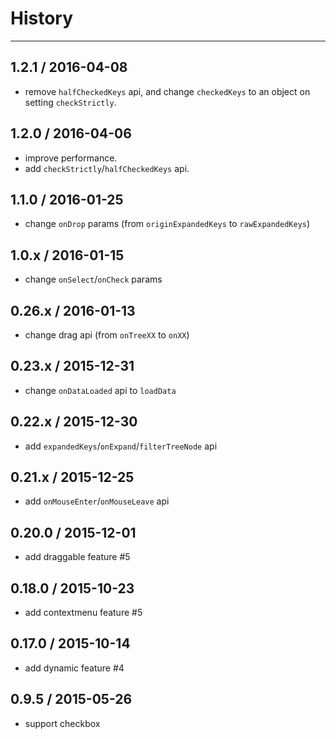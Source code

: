 # History
---

## 1.2.1 / 2016-04-08
- remove `halfCheckedKeys` api, and change `checkedKeys` to an object on setting `checkStrictly`.

## 1.2.0 / 2016-04-06
- improve performance.
- add `checkStrictly`/`halfCheckedKeys` api.

## 1.1.0 / 2016-01-25
- change `onDrop` params (from `originExpandedKeys` to `rawExpandedKeys`)

## 1.0.x / 2016-01-15
- change `onSelect`/`onCheck` params

## 0.26.x / 2016-01-13
- change drag api (from `onTreeXX` to `onXX`)

## 0.23.x / 2015-12-31
- change `onDataLoaded` api to `loadData`

## 0.22.x / 2015-12-30
- add `expandedKeys`/`onExpand`/`filterTreeNode` api

## 0.21.x / 2015-12-25
- add `onMouseEnter`/`onMouseLeave` api

## 0.20.0 / 2015-12-01
- add draggable feature #5

## 0.18.0 / 2015-10-23
- add contextmenu feature #5

## 0.17.0 / 2015-10-14
- add dynamic feature #4

## 0.9.5 / 2015-05-26
- support checkbox
